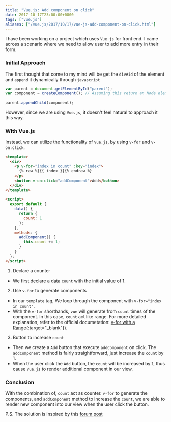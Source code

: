 ```yaml
---
title: "Vue.js: Add component on click"
date: 2017-10-17T23:00:00+0800
tags: ["vue.js"]
aliases: ["/vue.js/2017/10/17/vue-js-add-component-on-click.html"]
---
```


I have been working on a project which uses `Vue.js` for front end. I came across a scenario where we need to allow user to add more entry in their form.

### Initial Approach

The first thought that come to my mind will be get the `div#id` of the element and `append` it dynamically through `javascript`

```javascript
var parent = document.getElementById("parent");
var component = createComponent(); // Assuming this return an Node element

parent.appendChild(component);
```

However, since we are using `Vue.js`, it doesn't feel natural to approach it this way.

### With Vue.js

Instead, we can utilize the functionality of `Vue.js`, by using `v-for` and `v-on:click`.

```html
<template>
  <div>
    <p v-for="index in count" :key="index">
      {% raw %}{{ index }}{% endraw %}
    </p>
    <button v-on:click="addComponent">Add</button>
  </div>
</template>

<script>
  export default {
    data() {
      return {
        count: 1
      };
    },
    methods: {
      addComponent() {
        this.count += 1;
      }
    }
  };
</script>
```

1. Declare a counter

  - We first declare a data `count` with the initial value of 1.

2. Use `v-for` to generate components

  - In our `template` tag, We loop through the component with `v-for="index in count"`.
  - With the `v-for` shorthands, `vue` will generate from `count` times of the component. In this case, `count` act like range. For more detailed explanation, refer to the official documetation: [v-for with a Range](https://vuejs.org/v2/guide/list.html#v-for-with-a-Range){:target="\_blank"}).

3. Button to increase `count`

  - Then we create a `Add` button that execute `addComponent` on click. The `addComponent` method is fairly straightforward, just increase the `count` by 1.
  - When the user click the `Add` button, the `count` will be increased by 1, thus cause `Vue.js` to render additional component in our view.

### Conclusion

With the combination of, `count` act as counter. `v-for` to generate the components, and `addComponent` method to increase the `count`, we are able to render new component into our view when the user click the button.

P.S. The solution is inspired by this [forum post](https://forum-archive.vuejs.org/topic/747/clone-component-when-click-add-more/3)
